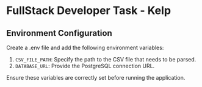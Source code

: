 # FullStack Developer Task - Kelp

## Environment Configuration
Create a .env file and add the following environment variables:

1. `CSV_FILE_PATH`: Specify the path to the CSV file that needs to be parsed.
2. `DATABASE_URL`: Provide the PostgreSQL connection URL.

Ensure these variables are correctly set before running the application.
